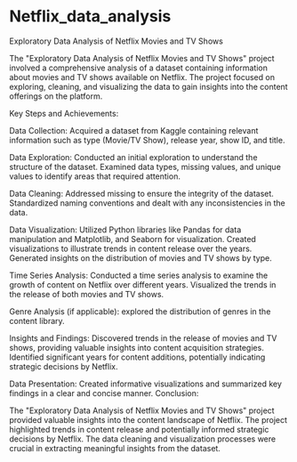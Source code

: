 # Netflix_data_analysis
Exploratory Data Analysis of Netflix Movies and TV Shows

The "Exploratory Data Analysis of Netflix Movies and TV Shows" project involved a comprehensive analysis of a dataset containing information about movies and TV shows available on Netflix. The project focused on exploring, cleaning, and visualizing the data to gain insights into the content offerings on the platform.

Key Steps and Achievements:

Data Collection:
Acquired a dataset from Kaggle containing relevant information such as type (Movie/TV Show), release year, show ID, and title.

Data Exploration:
Conducted an initial exploration to understand the structure of the dataset.
Examined data types, missing values, and unique values to identify areas that required attention.

Data Cleaning:
Addressed missing to ensure the integrity of the dataset.
Standardized naming conventions and dealt with any inconsistencies in the data.

Data Visualization:
Utilized Python libraries like Pandas for data manipulation and Matplotlib, and Seaborn for visualization.
Created visualizations to illustrate trends in content release over the years.
Generated insights on the distribution of movies and TV shows by type.

Time Series Analysis:
Conducted a time series analysis to examine the growth of content on Netflix over different years.
Visualized the trends in the release of both movies and TV shows.

Genre Analysis (if applicable):
explored the distribution of genres in the content library.

Insights and Findings:
Discovered trends in the release of movies and TV shows, providing valuable insights into content acquisition strategies.
Identified significant years for content additions, potentially indicating strategic decisions by Netflix.

Data Presentation:
Created informative visualizations and summarized key findings in a clear and concise manner.
Conclusion:

The "Exploratory Data Analysis of Netflix Movies and TV Shows" project provided valuable insights into the content landscape of Netflix. The project highlighted trends in content release and potentially informed strategic decisions by Netflix. The data cleaning and visualization processes were crucial in extracting meaningful insights from the dataset.
